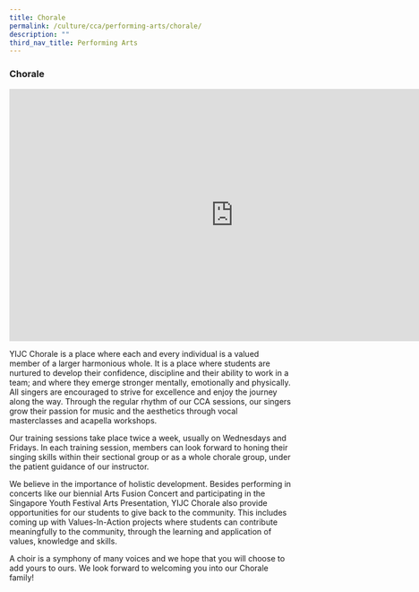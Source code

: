 ```yaml
---
title: Chorale
permalink: /culture/cca/performing-arts/chorale/
description: ""
third_nav_title: Performing Arts
---
```

### **Chorale**

<iframe width="800" height="450" src="https://www.youtube.com/embed/35m5rbti6LE" title="Chorale" frameborder="0" allow="accelerometer; autoplay; clipboard-write; encrypted-media; gyroscope; picture-in-picture; web-share" allowfullscreen></iframe>

YIJC Chorale is a place where each and every individual is a valued member of a larger harmonious whole. It is a place where students are nurtured to develop their confidence, discipline and their ability to work in a team; and where they emerge stronger mentally, emotionally and physically. All singers are encouraged to strive for excellence and enjoy the journey along the way. Through the regular rhythm of our CCA sessions, our singers grow their passion for music and the aesthetics through vocal masterclasses and acapella workshops.

Our training sessions take place twice a week, usually on Wednesdays and Fridays. In each training session, members can look forward to honing their singing skills within their sectional group or as a whole chorale group, under the patient guidance of our instructor.

We believe in the importance of holistic development. Besides performing in concerts like our biennial Arts Fusion Concert and participating in the Singapore Youth Festival Arts Presentation, YIJC Chorale also provide opportunities for our students to give back to the community. This includes coming up with Values-In-Action projects where students can contribute meaningfully to the community, through the learning and application of values, knowledge and skills.

A choir is a symphony of many voices and we hope that you will choose to add yours to ours. We look forward to welcoming you into our Chorale family!
